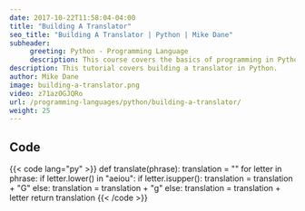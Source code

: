 ```yaml
---
date: 2017-10-22T11:58:04-04:00
title: "Building A Translator"
seo_title: "Building A Translator | Python | Mike Dane"
subheader:
     greeting: Python - Programming Language
     description: This course covers the basics of programming in Python. Work your way through the videos/articles and I'll teach you everything you need to know to start your programming journey!
description: This tutorial covers building a translator in Python.
author: Mike Dane
image: building-a-translator.png
video: z71azOGJQRo
url: /programming-languages/python/building-a-translator/
weight: 25
---
```


## Code

{{< code lang="py" >}}
def translate(phrase):
     translation = ""
     for letter in phrase:
          if letter.lower() in "aeiou":
               if letter.isupper():
                    translation = translation + "G"
               else:
                    translation = translation + "g"
          else:
               translation = translation + letter
     return translation
{{< /code >}}